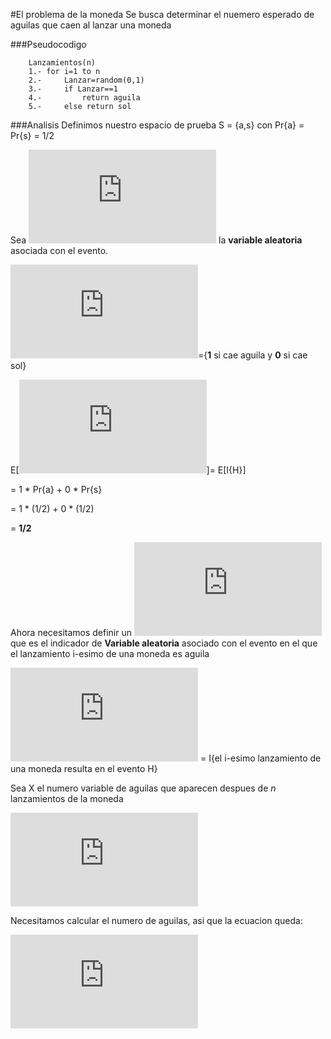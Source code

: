 #El problema de la moneda
Se busca determinar el nuemero esperado de aguilas que caen al lanzar una moneda

###Pseudocodigo

		Lanzamientos(n)
		1.- for i=1 to n
		2.- 	Lanzar=random(0,1)
		3.- 	if Lanzar==1
		4.- 		return aguila
		5.-		else return sol

###Analisis
Definimos nuestro espacio de prueba S = {a,s} con Pr{a} = Pr{s} = 1/2

Sea ![Form](http://latex.codecogs.com/gif.latex?X_%7BH%7D) la __variable aleatoria__ asociada con el evento.

![Form](http://latex.codecogs.com/gif.latex?X_%7BH%7D)={__1__ si cae aguila y __0__ si cae sol}

E[![Form](http://latex.codecogs.com/gif.latex?X_%7BH%7D)]= E[I{H}]

= 1 * Pr{a} + 0 * Pr{s}

= 1 * (1/2) + 0 * (1/2)

= __1/2__

Ahora necesitamos definir un ![Form](http://latex.codecogs.com/gif.latex?X_%7Bi%7D) que es el indicador de __Variable aleatoria__ asociado con el evento en el que el lanzamiento i-esimo de una moneda es aguila

![Form](http://latex.codecogs.com/gif.latex?X_%7Bi%7D) = I{el i-esimo lanzamiento de una moneda resulta en el evento H}

Sea X el numero variable de aguilas que aparecen despues de *n* lanzamientos de la moneda

![Form](http://latex.codecogs.com/gif.latex?X%20%3D%20%5Csum_%7Bi%3D1%7D%5E%7Bn%7D%7BX_%7Bi%7D%7D)

Necesitamos calcular el numero de aguilas, asi que la ecuacion queda:

![Form](http://latex.codecogs.com/gif.latex?E%5BX%5D%20%3D%20E%5Cleft%5B%5Csum_%7Bi%3D1%7D%5E%7Bn%7D%7BX_%7Bi%7D%7D%5Cright%20%5D%20%5C%20%5C%5C%20%5C%20%5C%5C%20%5C%20%5C%20%3D%20%5Csum_%7Bi%3D1%7D%5E%7Bn%7DE%5Cleft%5B%7BX_%7Bi%7D%7D%5Cright%20%5D%20%5C%5C%20%5C%5C%20%3D%20%5Csum_%7Bi%3D1%7D%5E%7Bn%7D%7B1/2%7D%20%5C%5C%20%5C%5C%20%3D%20n/2)